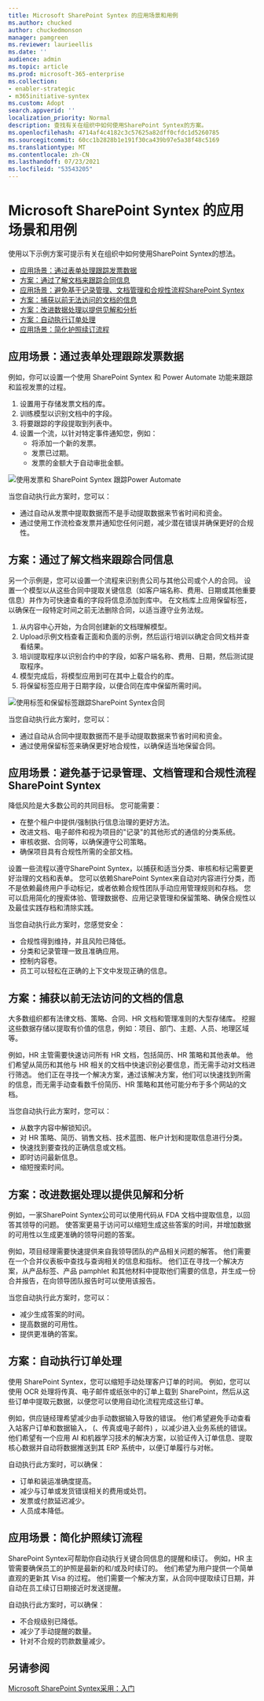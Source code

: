 ```yaml
---
title: Microsoft SharePoint Syntex 的应用场景和用例
ms.author: chucked
author: chuckedmonson
manager: pamgreen
ms.reviewer: laurieellis
ms.date: ''
audience: admin
ms.topic: article
ms.prod: microsoft-365-enterprise
ms.collection:
- enabler-strategic
- m365initiative-syntex
ms.custom: Adopt
search.appverid: ''
localization_priority: Normal
description: 查找有关在组织中如何使用SharePoint Syntex的方案。
ms.openlocfilehash: 4714af4c4182c3c57625a82dff0cfdc1d5260785
ms.sourcegitcommit: 60cc1b2828b1e191f30ca439b97e5a38f48c5169
ms.translationtype: MT
ms.contentlocale: zh-CN
ms.lasthandoff: 07/23/2021
ms.locfileid: "53543205"
---
```

# <a name="scenarios-and-use-cases-for-microsoft-sharepoint-syntex"></a>Microsoft SharePoint Syntex 的应用场景和用例

使用以下示例方案可提示有关在组织中如何使用SharePoint Syntex的想法。

- [应用场景：通过表单处理跟踪发票数据](adoption-scenarios.md#scenario-track-data-from-invoices-with-form-processing)
- [方案：通过了解文档来跟踪合同信息](adoption-scenarios.md#scenario-track-information-from-contracts-with-document-understanding)
- [应用场景：避免基于记录管理、文档管理和合规性流程SharePoint Syntex](adoption-scenarios.md#scenario-avoid-risk-with-records-management-document-governance-and-compliance-processes-based-on-sharepoint-syntex)
- [方案：捕获以前无法访问的文档的信息](adoption-scenarios.md#scenario-capture-information-from-previously-inaccessible-documents)
- [方案：改进数据处理以提供见解和分析](adoption-scenarios.md#scenario-improve-data-processing-to-provide-insights-and-analytics)
- [方案：自动执行订单处理](adoption-scenarios.md#scenario-automate-order-processing)
- [应用场景：简化护照续订流程](adoption-scenarios.md#scenario-simplify-visa-renewal-process)

## <a name="scenario-track-data-from-invoices-with-form-processing"></a>应用场景：通过表单处理跟踪发票数据

例如，你可以设置一个使用 SharePoint Syntex 和 Power Automate 功能来跟踪和监视发票的过程。

1. 设置用于存储发票文档的库。
1. 训练模型以识别文档中的字段。
1. 将要跟踪的字段提取到列表中。
1. 设置一个流，以针对特定事件通知您，例如：
    - 将添加一个新的发票。
    - 发票已过期。
    - 发票的金额大于自动审批金额。

![使用发票和 SharePoint Syntex 跟踪Power Automate](../media/content-understanding/process-invoices-flow.png)

当您自动执行此方案时，您可以：

- 通过自动从发票中提取数据而不是手动提取数据来节省时间和资金。
- 通过使用工作流检查发票并通知您任何问题，减少潜在错误并确保更好的合规性。

## <a name="scenario-track-information-from-contracts-with-document-understanding"></a>方案：通过了解文档来跟踪合同信息

另一个示例是，您可以设置一个流程来识别贵公司与其他公司或个人的合同。 设置一个模型以从这些合同中提取关键信息（如客户端名称、费用、日期或其他重要信息）并作为可快速查看的字段将信息添加到库中。 在文档库上应用保留标签，以确保在一段特定时间之前无法删除合同，以适当遵守业务法规。

1. 从内容中心开始，为合同创建新的文档理解模型。
1. Upload示例文档查看正面和负面的示例，然后运行培训以确定合同文档并查看结果。
1. 培训提取程序以识别合约中的字段，如客户端名称、费用、日期，然后测试提取程序。
1. 模型完成后，将模型应用到可在其中上载合约的库。
1. 将保留标签应用于日期字段，以便合同在库中保留所需时间。

![使用标签和保留标签跟踪SharePoint Syntex合同](../media/content-understanding/process-contracts-flow.png)

当您自动执行此方案时，您可以：

- 通过自动从合同中提取数据而不是手动提取数据来节省时间和资金。
- 通过使用保留标签来确保更好地合规性，以确保适当地保留合同。

## <a name="scenario-avoid-risk-with-records-management-document-governance-and-compliance-processes-based-on-sharepoint-syntex"></a>应用场景：避免基于记录管理、文档管理和合规性流程SharePoint Syntex

降低风险是大多数公司的共同目标。 您可能需要：

- 在整个租户中提供/强制执行信息治理的更好方法。
- 改进文档、电子邮件和视为项目的"记录"的其他形式的通信的分类系统。
- 审核收据、合同等，以确保遵守公司策略。
- 确保项目具有合规性所需的全部文档。

设置一些流程以遵守SharePoint Syntex，以捕获和适当分类、审核和标记需要更好治理的文档和表单。 您可以依赖SharePoint Syntex来自动对内容进行分类，而不是依赖最终用户手动标记，或者依赖合规性团队手动应用管理规则和存档。 您可以启用简化的搜索体验、管理数据卷、应用记录管理和保留策略、确保合规性以及最佳实践存档和清除实践。

当您自动执行此方案时，您感觉安全：

- 合规性得到维持，并且风险已降低。
- 分类和记录管理一致且准确应用。
- 控制内容卷。
- 员工可以轻松在正确的上下文中发现正确的信息。

## <a name="scenario-capture-information-from-previously-inaccessible-documents"></a>方案：捕获以前无法访问的文档的信息

大多数组织都有法律文档、策略、合同、HR 文档和管理准则的大型存储库。 挖掘这些数据存储以提取有价值的信息，例如：项目、部门、主题、人员、地理区域等。

例如，HR 主管需要快速访问所有 HR 文档，包括简历、HR 策略和其他表单。 他们希望从简历和其他与 HR 相关的文档中快速识别必要信息，而无需手动对文档进行筛选。 他们正在寻找一个解决方案，通过该解决方案，他们可以快速找到所需的信息，而无需手动查看数千份简历、HR 策略和其他可能分布于多个网站的文档。

当您自动执行此方案时，您可以：

- 从数字内容中解锁知识。
- 对 HR 策略、简历、销售文档、技术蓝图、帐户计划和提取信息进行分类。
- 快速找到要查找的正确信息或文档。
- 即时访问最新信息。
- 缩短搜索时间。

## <a name="scenario-improve-data-processing-to-provide-insights-and-analytics"></a>方案：改进数据处理以提供见解和分析

例如，一家SharePoint Syntex公司可以使用代码从 FDA 文档中提取信息，以回答其领导的问题。 使答案更易于访问可以缩短生成这些答案的时间，并增加数据的可用性以生成更准确的领导问题的答案。

例如，项目经理需要快速提供来自我领导团队的产品相关问题的解答。 他们需要在一个合并仪表板中查找与查询相关的信息和指标。 他们正在寻找一个解决方案，从产品标签、产品 pamphlet 和其他材料中提取他们需要的信息，并生成一份合并报告，在向领导团队报告时可以使用该报告。

当您自动执行此方案时，您可以：

- 减少生成答案的时间。
- 提高数据的可用性。
- 提供更准确的答案。

## <a name="scenario-automate-order-processing"></a>方案：自动执行订单处理

使用 SharePoint Syntex，您可以缩短手动处理客户订单的时间。 例如，您可以使用 OCR 处理将传真、电子邮件或纸张中的订单上载到 SharePoint，然后从这些订单中提取元数据，以便您可以使用自动化流程完成这些订单。

例如，供应链经理希望减少由手动数据输入导致的错误。 他们希望避免手动查看入站客户订单和数据输入， (、传真或电子邮件) ，以减少进入业务系统的错误。 他们希望有一个应用 AI 和机器学习技术的解决方案，以验证传入订单信息、提取核心数据并自动将数据推送到其 ERP 系统中，以便订单履行与对帐。

自动执行此方案时，可以确保：

- 订单和装运准确度提高。
- 减少与订单或发货错误相关的费用或处罚。
- 发票或付款延迟减少。
- 人员成本降低。

## <a name="scenario-simplify-visa-renewal-process"></a>应用场景：简化护照续订流程

SharePoint Syntex可帮助你自动执行关键合同信息的提醒和续订。 例如，HR 主管需要确保员工的护照是最新的和/或及时续订的。 他们希望为用户提供一个简单直观的更新其 Visa 的过程。 他们需要一个解决方案，从合同中提取续订日期，并自动在员工续订日期接近时发送提醒。

自动执行此方案时，可以确保：

- 不合规级别已降低。
- 减少了手动提醒的数量。
- 针对不合规的罚款数量减少。

## <a name="see-also"></a>另请参阅

[Microsoft SharePoint Syntex采用：入门](adoption-getstarted.md)